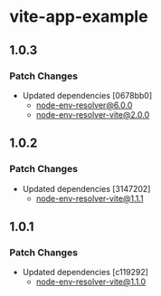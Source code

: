 # vite-app-example

## 1.0.3

### Patch Changes

- Updated dependencies [0678bb0]
  - node-env-resolver@6.0.0
  - node-env-resolver-vite@2.0.0

## 1.0.2

### Patch Changes

- Updated dependencies [3147202]
  - node-env-resolver-vite@1.1.1

## 1.0.1

### Patch Changes

- Updated dependencies [c119292]
  - node-env-resolver-vite@1.1.0
